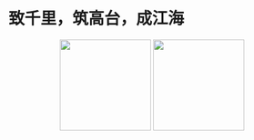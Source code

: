 # 致千里，筑高台，成江海
<p align="center">
  <a>
  <img height="160em" src="https://github-readme-stats-eight-theta.vercel.app/api?username=polemices&show_icons=true&theme=slateorange&include_all_commits=true&title_color=faa627&icon_color=faa627&text_color=ffffff&bg_color=36393f00">
  <img height="160em" src="https://github-readme-stats-eight-theta.vercel.app/api/top-langs/?username=polemices&layout=compact&langs_count=8&title_color=faa627&icon_color=faa627&text_color=ffffff&bg_color=36393f00">
  </a>
</p>

